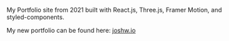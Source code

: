 My Portfolio site from 2021 built with React.js, Three.js, Framer Motion, and styled-components.

My new portfolio can be found here: [joshw.io](https://joshw.io/)
